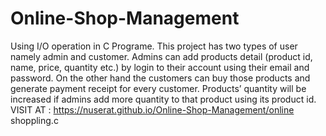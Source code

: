 # Online-Shop-Management
Using I/O operation in C Programe.
This project has two types of user namely admin and customer. Admins can add products detail (product id, name, price,
quantity etc.) by login to their account using their email and password. On the other hand the
customers can buy those products and generate payment receipt for every customer. Products’ quantity will be increased if admins add more quantity to that product using its product id.
VISIT AT : https://nuserat.github.io/Online-Shop-Management/online shoppling.c
